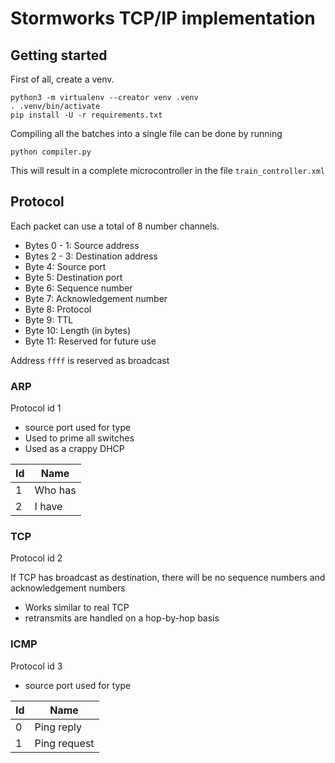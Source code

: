 # Stormworks TCP/IP implementation

## Getting started

First of all, create a venv.

```shell
python3 -m virtualenv --creator venv .venv
. .venv/bin/activate
pip install -U -r requirements.txt
```

Compiling all the batches into a single file can be done by running

```shell
python compiler.py
```

This will result in a complete microcontroller in the file `train_controller.xml`

## Protocol

Each packet can use a total of 8 number channels.

 - Bytes 0 - 1: Source address
 - Bytes 2 - 3: Destination address
 - Byte 4: Source port
 - Byte 5: Destination port
 - Byte 6: Sequence number
 - Byte 7: Acknowledgement number
 - Byte 8: Protocol
 - Byte 9: TTL
 - Byte 10: Length (in bytes)
 - Byte 11: Reserved for future use

Address `ffff` is reserved as broadcast


### ARP

Protocol id 1

 - source port used for type
 - Used to prime all switches
 - Used as a crappy DHCP

| Id | Name              |
|----|-------------------|
| 1  | Who has <Address> |
| 2  | I have <Address>  |

### TCP

Protocol id 2

If TCP has broadcast as destination, there will be no sequence numbers and acknowledgement numbers

 - Works similar to real TCP
 - retransmits are handled on a hop-by-hop basis

### ICMP

Protocol id 3

 - source port used for type

| Id | Name         |
|----|--------------|
| 0  | Ping reply   |
| 1  | Ping request |

